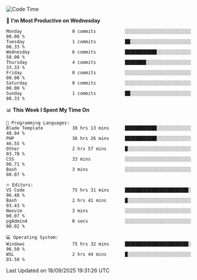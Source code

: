 <!--START_SECTION:waka-->
![Code Time](http://img.shields.io/badge/Code%20Time-5%2C903%20hrs%205%20mins-blue)

📅 **I'm Most Productive on Wednesday** 

```text
Monday                   0 commits           ░░░░░░░░░░░░░░░░░░░░░░░░░   00.00 % 
Tuesday                  1 commits           ██░░░░░░░░░░░░░░░░░░░░░░░   08.33 % 
Wednesday                6 commits           ████████████░░░░░░░░░░░░░   50.00 % 
Thursday                 4 commits           ████████░░░░░░░░░░░░░░░░░   33.33 % 
Friday                   0 commits           ░░░░░░░░░░░░░░░░░░░░░░░░░   00.00 % 
Saturday                 0 commits           ░░░░░░░░░░░░░░░░░░░░░░░░░   00.00 % 
Sunday                   1 commits           ██░░░░░░░░░░░░░░░░░░░░░░░   08.33 % 
```


📊 **This Week I Spent My Time On** 

```text
💬 Programming Languages: 
Blade Template           38 hrs 13 mins      ████████████░░░░░░░░░░░░░   48.84 % 
PHP                      36 hrs 26 mins      ████████████░░░░░░░░░░░░░   46.55 % 
Other                    2 hrs 57 mins       █░░░░░░░░░░░░░░░░░░░░░░░░   03.78 % 
CSS                      33 mins             ░░░░░░░░░░░░░░░░░░░░░░░░░   00.71 % 
Bash                     3 mins              ░░░░░░░░░░░░░░░░░░░░░░░░░   00.07 % 

🔥 Editors: 
VS Code                  75 hrs 31 mins      ████████████████████████░   96.48 % 
Bash                     2 hrs 41 mins       █░░░░░░░░░░░░░░░░░░░░░░░░   03.43 % 
Neovim                   3 mins              ░░░░░░░░░░░░░░░░░░░░░░░░░   00.07 % 
pgAdmin4                 0 secs              ░░░░░░░░░░░░░░░░░░░░░░░░░   00.02 % 

💻 Operating System: 
Windows                  75 hrs 32 mins      ████████████████████████░   96.50 % 
WSL                      2 hrs 44 mins       █░░░░░░░░░░░░░░░░░░░░░░░░   03.50 % 
```


 Last Updated on 18/09/2025 19:31:26 UTC
<!--END_SECTION:waka-->
